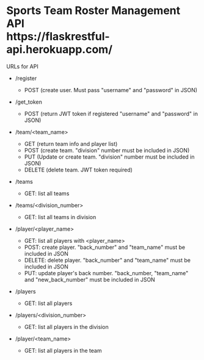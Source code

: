 <h1>Sports Team Roster Management API
<br/>  
https://flaskrestful-api.herokuapp.com/
</h1> 


URLs for API
- /register
  - POST (create user. Must pass "username" and "password" in JSON)

- /get_token
  - POST (return JWT token if registered "username" and "password" in JSON)

- /team/<team_name>
  - GET (return team info and player list)
  - POST (create team. "division" number must be included in JSON)
  - PUT (Update or create team. "division" number must be included in JSON)
  - DELETE (delete team. JWT token required)

- /teams
  - GET: list all teams

- /teams/<division_number>
  - GET: list all teams in division

- /player/<player_name>
  - GET: list all players with <player_name>
  - POST: create player. "back_number" and "team_name" must be included in JSON
  - DELETE: delete player. "back_number" and "team_name" must be included in JSON
  - PUT: update player's back number. "back_number, "team_name" and "new_back_number" must be included in JSON

- /players
  - GET: list all players

- /players/<division_number>
  - GET: list all players in the division

- /player/<team_name>
  - GET: list all players in the team
